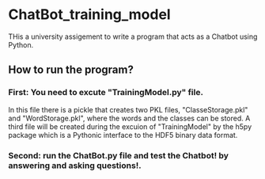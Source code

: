 # ChatBot_training_model

THis a university assigement to write a program that acts as a Chatbot using Python. 

## How to run the program? 
### First: You need to excute "TrainingModel.py" file.
In this file there is a pickle that creates two PKL files, "ClasseStorage.pkl" and 
"WordStorage.pkl", where the words and the classes can be stored. 
A third file will be created during the excuion of "TrainingModel" by the h5py package which is a Pythonic interface to the HDF5 binary data format.

### Second: run the ChatBot.py file and test the Chatbot! by answering and asking questions!. 
